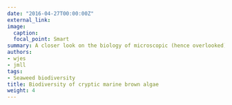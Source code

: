 ```yaml
---
date: "2016-04-27T00:00:00Z"
external_link:
image:
  caption:
  focal_point: Smart
summary: A closer look on the biology of microscopic (hence overlooked) brown seaweeds of the Philippines.
authors:
- wjes
- jmll
tags:
- Seaweed biodiversity
title: Biodiversity of cryptic marine brown algae
weight: 4
---
```

